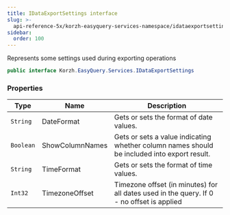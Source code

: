 ```yaml
---
title: IDataExportSettings interface
slug: >-
  api-reference-5x/korzh-easyquery-services-namespace/idataexportsettings-interface
sidebar:
  order: 100
---
```


Represents some settings used during exporting operations
```csharp
public interface Korzh.EasyQuery.Services.IDataExportSettings

```

### Properties

| Type | Name | Description | 
| --- | --- | --- | 
| `String` | DateFormat | Gets or sets the format of date values. | 
| `Boolean` | ShowColumnNames | Gets or sets a value indicating whether column names should be included into export result. | 
| `String` | TimeFormat | Gets or sets the format of time values. | 
| `Int32` | TimezoneOffset | Timezone offset (in minutes) for all dates used in the query.  If 0 - no offset is applied |
